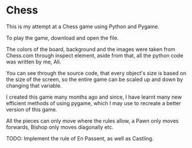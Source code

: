 # Chess
This is my attempt at a Chess game using Python and Pygame. 

To play the game, download and open the file.

The colors of the board, background and the images were taken from Chess.com through inspect element, aside from that, all the python code was written by me, Ali.

You can see through the source code, that every object's size is based on the size of the screen, so the entire game can be scaled up and down by changing that variable.

I created this game many months ago and since, I have learnt many new efficient methods of using pygame, which I may use to recreate a better version of this game.

All the pieces can only move where the rules allow, a Pawn only moves forwards, Bishop only moves diagonally etc.

TODO:
Implement the rule of En Passent, as well as Castling.
